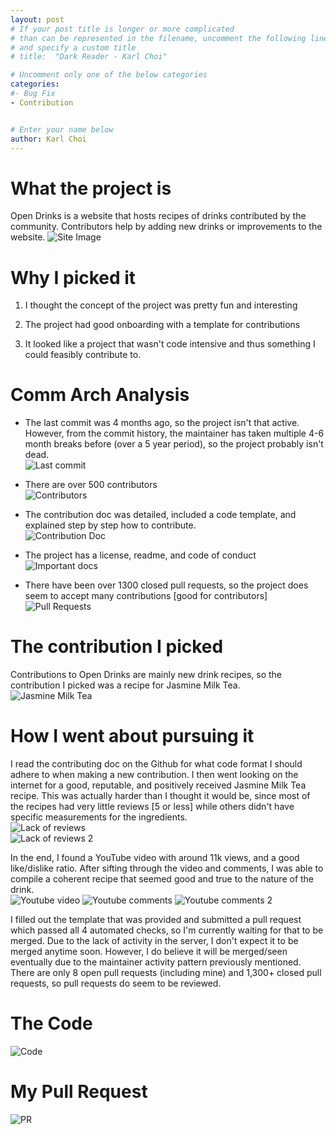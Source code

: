```yaml
---
layout: post
# If your post title is longer or more complicated
# than can be represented in the filename, uncomment the following line
# and specify a custom title
# title:  "Dark Reader - Karl Choi"

# Uncomment only one of the below categories
categories: 
#- Bug Fix
- Contribution


# Enter your name below
author: Karl Choi
---
```


# What the project is

Open Drinks is a website that hosts recipes of drinks contributed by the community.
Contributors help by adding new drinks or improvements to the website.
![Site Image](https://i.imgur.com/2EKb1uK.png)

# Why I picked it

1. I thought the concept of the project was pretty fun and interesting

2. The project had good onboarding with a template for contributions

3. It looked like a project that wasn't code intensive and thus something I could feasibly contribute to. 

# Comm Arch Analysis

- The last commit was 4 months ago, so the project isn't that active. However, from the commit history, the maintainer has taken multiple 4-6 month breaks before (over a 5 year period), so the project probably isn't dead.  
![Last commit](https://i.imgur.com/OKfA4xC.png)  

- There are over 500 contributors  
![Contributors](https://i.imgur.com/8n70TCH.png)  

- The contribution doc was detailed, included a code template, and explained step by step how to contribute.  
![Contribution Doc](https://i.imgur.com/j5BclUC.png)  

- The project has a license, readme, and code of conduct  
![Important docs](https://i.imgur.com/fMJxNxz.png)  

- There have been over 1300 closed pull requests, so the project does seem to accept many contributions [good for contributors]  
![Pull Requests](https://i.imgur.com/9X8cvvt.png)

# The contribution I picked

Contributions to Open Drinks are mainly new drink recipes, so the contribution I picked was a recipe for Jasmine Milk Tea.  
![Jasmine Milk Tea](https://i.imgur.com/0YvLjur.png)

# How I went about pursuing it

I read the contributing doc on the Github for what code format I should adhere to when making a new contribution. I then went looking on the internet for a good, reputable, and positively received Jasmine Milk Tea recipe. This was actually harder than I thought it would be, since most of the recipes had very little reviews [5 or less] while others didn't have specific measurements for the ingredients.  
![Lack of reviews](https://i.imgur.com/GOpGIXc.png)  
![Lack of reviews 2](https://i.imgur.com/L832qFk.png)

In the end, I found a YouTube video with around 11k views, and a good like/dislike ratio. After sifting through the video and comments, I was able to compile a coherent recipe that seemed good and true to the nature of the drink.  
![Youtube video](https://i.imgur.com/DKAYvRg.png)
![Youtube comments](https://i.imgur.com/16CusaB.png)
![Youtube comments 2](https://i.imgur.com/6f1GkWR.png)

I filled out the template that was provided and submitted a pull request which passed all 4 automated checks, so I'm currently waiting for that to be merged. Due to the lack of activity in the server, I don't expect it to be merged anytime soon. However, I do believe it will be merged/seen eventually due to the maintainer activity pattern previously mentioned. There are only 8 open pull requests (including mine) and 1,300+ closed pull requests, so pull requests do seem to be reviewed.  

# The Code
![Code](https://i.imgur.com/hcEqPXZ.png)

# My Pull Request
![PR](https://i.imgur.com/ceJd2XP.png)  
